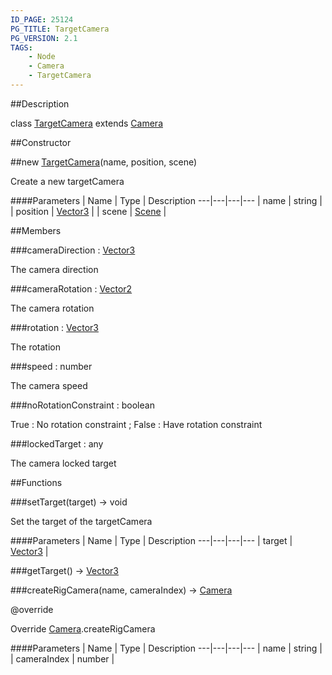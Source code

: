 ```yaml
---
ID_PAGE: 25124
PG_TITLE: TargetCamera
PG_VERSION: 2.1
TAGS:
    - Node
    - Camera
    - TargetCamera
---
```

##Description

class [TargetCamera](/classes/2.2-alpha/TargetCamera) extends [Camera](/classes/2.2-alpha/Camera)



##Constructor

##new [TargetCamera](/classes/2.2-alpha/TargetCamera)(name, position, scene)

Create a new targetCamera

####Parameters
 | Name | Type | Description
---|---|---|---
 | name | string | 
 | position | [Vector3](/classes/2.2-alpha/Vector3) | 
 | scene | [Scene](/classes/2.2-alpha/Scene) | 

##Members

###cameraDirection : [Vector3](/classes/2.2-alpha/Vector3)

The camera direction

###cameraRotation : [Vector2](/classes/2.2-alpha/Vector2)

The camera rotation

###rotation : [Vector3](/classes/2.2-alpha/Vector3)

The rotation

###speed : number

The camera speed

###noRotationConstraint : boolean

True : No rotation constraint ; False : Have rotation constraint

###lockedTarget : any

The camera locked target

##Functions

###setTarget(target) &rarr; void

Set the target of the targetCamera

####Parameters
 | Name | Type | Description
---|---|---|---
 | target | [Vector3](/classes/2.2-alpha/Vector3) | 

###getTarget() &rarr; [Vector3](/classes/2.2-alpha/Vector3)


###createRigCamera(name, cameraIndex) &rarr; [Camera](/classes/2.2-alpha/Camera)

@override

Override [Camera](/classes/2.2-alpha/Camera).createRigCamera

####Parameters
 | Name | Type | Description
---|---|---|---
 | name | string | 
 | cameraIndex | number | 


